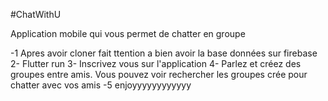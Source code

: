 #ChatWithU


Application mobile qui vous permet de chatter en groupe


-1 Apres avoir cloner fait ttention a bien avoir la base données sur firebase
2- Flutter run 
3- Inscrivez vous sur l'application
4- Parlez et créez des groupes entre amis. Vous pouvez voir rechercher les groupes crée pour chatter avec vos amis
-5 enjoyyyyyyyyyyyy







